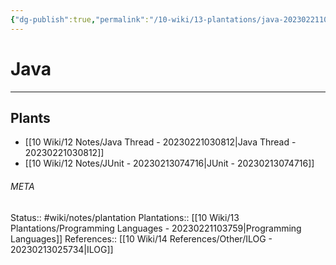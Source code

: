 ```yaml
---
{"dg-publish":true,"permalink":"/10-wiki/13-plantations/java-20230221102732/"}
---
```


# Java
---



## Plants
- [[10 Wiki/12 Notes/Java Thread - 20230221030812\|Java Thread - 20230221030812]]
- [[10 Wiki/12 Notes/JUnit - 20230213074716\|JUnit - 20230213074716]]




###### META
Status:: #wiki/notes/plantation
Plantations:: [[10 Wiki/13 Plantations/Programming Languages - 20230221103759\|Programming Languages]]
References:: [[10 Wiki/14 References/Other/ILOG - 20230213025734\|ILOG]] 
